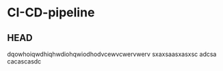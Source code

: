 # CI-CD-pipeline

## HEAD 
dqowhoiqwdhiqhwdiohqwiodhodvcewvcwervwerv
sxaxsaasxasxsc adcsa
cacascasdc